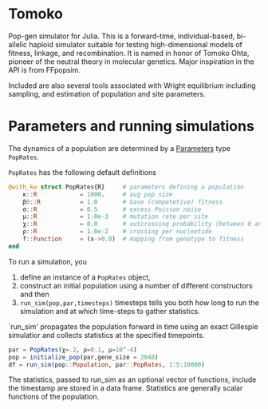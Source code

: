 # Tomoko

Pop-gen simulator for Julia.  This is a forward-time, individual-based, bi-allelic haploid simulator suitable for testing high-dimensional models of fitness, linkage, and recombination. It is named in honor of Tomoko Ohta, pioneer of the neutral theory in molecular genetics. Major inspiration in the API is from FFpopsim.

Included are also several tools associated with Wright equilibrium including sampling, and estimation of population and site parameters.

# Parameters and running simulations
The dynamics of a population are determined by a [Parameters](https://github.com/mauro3/Parameters.jl) type `PopRates`.

`PopRates` has the following default definitions

```julia
@with_kw struct PopRates{R}		# parameters defining a population
	κ::R 			= 1000.		# avg pop size
	β0::R 			= 1.0		# base (competetive) fitness  
	σ::R 			= 0.5 		# excess Poisson noise
	μ::R 			= 1.0e-3	# mutation rate per site
    χ::R			= 0.0		# outcrossing probability (between 0 and one), 
	ρ::R 			= 1.0e-2	# crossing per nucleotide
	f::Function 	= (x->0.0)	# mapping from genotype to fitness
end
```

To run a simulation, you 
1. define an instance of a `PopRates` object, 
2. construct an initial population using a number of different constructors and then 
3. `run_sim(pop,par,timesteps)` timesteps tells you both how long to run the simulation and at which time-steps to gather statistics.

`run_sim' propagates the population forward in time using an exact Gillespie simulatior and collects statistics at the specified timepoints.

```julia
par = PopRates(χ=.2, ρ=0.1, μ=10^-4)
pop = initialize_pop(par,gene_size = 2048)
df = run_sim(pop::Population, par::PopRates, 1:5:10000)
```

The statistics, passed to run_sim as an optional vector of functions, include the timestamp are stored in a data frame. Statistics are generally scalar functions of the population.

